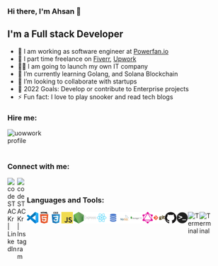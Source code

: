 ### Hi there, I'm Ahsan 👋

## I'm a Full stack Developer

- 💸 I am working as software engineer at [Powerfan.io][powerfan]
- 🏢 I part time freelance on [Fiverr][fiverr], [Upwork][upwork] 
- 👨‍💻 I am going to launch my own IT company
- 🌱 I’m currently learning Golang, and Solana Blockchain
- 👯 I’m looking to collaborate with startups
- 🥅 2022 Goals: Develop or contribute to Enterprise projects
- ⚡ Fun fact: I love to play snooker and read tech blogs

### Hire me:

[<img align="left" alt="uowwork profile" width="100px" src="https://assets-global.website-files.com/5ec7dad2e6f6295a9e2a23dd/60ad78807d691b59aa6e9780_Upwork%20Logo-Blog%20Thumbnail%20Image.png" />][upwork]

<br />
<br />
<br />

### Connect with me:

[<img align="left" alt="codeSTACKr | LinkedIn" width="22px" src="https://cdn.jsdelivr.net/npm/simple-icons@v3/icons/linkedin.svg" />][linkedin]
[<img align="left" alt="codeSTACKr | Instagram" width="22px" src="https://cdn.jsdelivr.net/npm/simple-icons@v3/icons/instagram.svg" />][instagram]

<br />


### Languages and Tools:

<img align="left" alt="Visual Studio Code" width="26px" src="https://raw.githubusercontent.com/github/explore/80688e429a7d4ef2fca1e82350fe8e3517d3494d/topics/visual-studio-code/visual-studio-code.png" />
<img align="left" alt="HTML5" width="26px" src="https://raw.githubusercontent.com/github/explore/80688e429a7d4ef2fca1e82350fe8e3517d3494d/topics/html/html.png" />
<img align="left" alt="CSS3" width="26px" src="https://raw.githubusercontent.com/github/explore/80688e429a7d4ef2fca1e82350fe8e3517d3494d/topics/css/css.png" />
<img align="left" alt="JavaScript" width="26px" src="https://raw.githubusercontent.com/github/explore/80688e429a7d4ef2fca1e82350fe8e3517d3494d/topics/javascript/javascript.png" />
<img align="left" alt="Node.js" width="26px" src="https://raw.githubusercontent.com/github/explore/80688e429a7d4ef2fca1e82350fe8e3517d3494d/topics/nodejs/nodejs.png" />
<img align="left" alt="Terminal" width="26px" src="https://raw.githubusercontent.com/github/explore/80688e429a7d4ef2fca1e82350fe8e3517d3494d/topics/express/express.png" />
<img align="left" alt="React" width="26px" src="https://raw.githubusercontent.com/github/explore/80688e429a7d4ef2fca1e82350fe8e3517d3494d/topics/react/react.png" />
<img align="left" alt="SQL" width="26px" src="https://raw.githubusercontent.com/github/explore/80688e429a7d4ef2fca1e82350fe8e3517d3494d/topics/sql/sql.png" />
<img align="left" alt="MySQL" width="26px" src="https://raw.githubusercontent.com/github/explore/80688e429a7d4ef2fca1e82350fe8e3517d3494d/topics/mysql/mysql.png" />
<img align="left" alt="MongoDB" width="26px" src="https://raw.githubusercontent.com/github/explore/80688e429a7d4ef2fca1e82350fe8e3517d3494d/topics/mongodb/mongodb.png" />
<img align="left" alt="GraphQL" width="26px" src="https://raw.githubusercontent.com/github/explore/80688e429a7d4ef2fca1e82350fe8e3517d3494d/topics/graphql/graphql.png" />
<img align="left" alt="Git" width="26px" src="https://raw.githubusercontent.com/github/explore/80688e429a7d4ef2fca1e82350fe8e3517d3494d/topics/git/git.png" />
<img align="left" alt="GitHub" width="26px" src="https://raw.githubusercontent.com/github/explore/78df643247d429f6cc873026c0622819ad797942/topics/github/github.png" />
<img align="left" alt="Terminal" width="26px" src="https://raw.githubusercontent.com/github/explore/80688e429a7d4ef2fca1e82350fe8e3517d3494d/topics/terminal/terminal.png" />
<img align="left" alt="Terminal" width="26px" src="https://docs.soliditylang.org/en/v0.8.17/_static/logo.svg" />
<img align="left" alt="Terminal" width="26px" src="https://s2.coinmarketcap.com/static/img/coins/200x200/1027.png" />


<br />
<br />


[instagram]: https://www.instagram.com/ahsan_elahi748/
[linkedin]: https://www.linkedin.com/in/ahsan-elahi-05bb01203/
[powerfan]:https://powerfan.io/token/#team
[upwork]:https://www.upwork.com/freelancers/~01243395f3bba5db4e
[fiverr]:https://www.fiverr.com/ahsanelahi748
